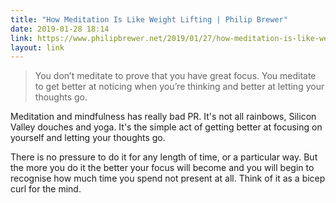 ```yaml
---
title: "How Meditation Is Like Weight Lifting | Philip Brewer"
date: 2019-01-28 18:14
link: https://www.philipbrewer.net/2019/01/27/how-meditation-is-like-weight-lifting
layout: link
---
```

> You don’t meditate to prove that you have great focus. You meditate to get better at noticing when you’re thinking and better at letting your thoughts go.

Meditation and mindfulness has really bad PR. It's not all rainbows, Silicon Valley douches and yoga. It's the simple act of getting better at focusing on yourself and letting your thoughts go. 

There is no pressure to do it for any length of time, or a particular way. But the more you do it the better your focus will become and you will begin to recognise how much time you spend not present at all. Think of it as a bicep curl for the mind. 